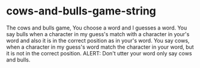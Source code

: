 # cows-and-bulls-game-string
The cows and bulls game, You choose a word and I guesses a word. 
You say bulls when a character in my guess's match with a character in your's word and also it is in the correct position as in your's word.
You say cows, when a character in my guess's word match the character in your word, but it is not in the correct position. 
ALERT: Don't utter your word only say cows and bulls.
